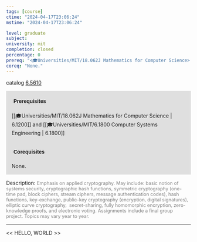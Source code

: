 ```yaml
---
tags: [course]
ctime: "2024-04-17T23:06:24"
mstime: "2024-04-17T23:06:24"

level: graduate
subject: 
university: mit
completion: closed
percentage: 0
prereq: "<🎓Universities/MIT/18.062J Mathematics for Computer Science> and <🎓Universities/MIT/6.1800 Computer Systems Engineering>"
coreq: "None."
---
```


catalog [6.5610](http://student.mit.edu/catalog/m6a.html#6.5610)

<span style="display: block; padding: 15px; background-color: rgb(100, 100, 100, 0.2);"><font id="m_prereq3324_0" style="display: block; font-family: Arial, sans-serif; font-weight: bold; padding: 5px">Prerequisites</font><br><span id="prereq3324_0">[[🎓Universities/MIT/18.062J Mathematics for Computer Science | 6.1200]] and [[🎓Universities/MIT/6.1800 Computer Systems Engineering | 6.1800]]</span></span>
<span style="display: block; padding: 15px; background-color: rgb(100, 100, 100, 0.2);"><font id="m_coreq3324_0" style="display: block; font-family: Arial, sans-serif; font-weight: bold; padding: 5px">Corequisites</font><br><span id="coreq3324_0">None.</span></span>

<font style="">Description:</font>
<font style="color: grey; font-size: 0.8rem;">Emphasis on applied cryptography. May include: basic notion of systems security, cryptographic hash functions, symmetric cryptography (one-time pad, block ciphers, stream ciphers, message authentication codes), hash functions, key-exchange, public-key cryptography (encryption, digital signatures), elliptic curve cryptography,  secret-sharing, fully homomorphic encryption, zero-knowledge proofs, and electronic voting. Assignments include a final group project. Topics may vary year to year.</font>



---

<< HELLO, WORLD >>
